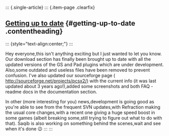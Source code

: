 ::: {.single-article}
::: {.item-page .clearfix}
## [Getting up to date](/129-getting-up-to-date.html) {#getting-up-to-date .contentheading}

::: {style="text-align:center;"}
:::

Hey everyone,this isn't anything exciting but I just wanted to let you
know.
Our download section has finally been brought up to date with all the
updated versions of the GS and Pad plugins which are under development.
Also,some outdated and useless files have been removed to prevent
confusion.
I've also updated our sourceforge page (
[http://sourceforge.net/projects/pcsx2/)](http://sourceforge.net/projects/pcsx2/)
with the current info (it was last updated about 3 years ago!),added
some screenshots and both FAQ - readme docs in the documentation
section.

In other (more interesting for you) news,development is going good as
you're able to see from the frequent SVN updates,with Refraction making
the usual core changes,with a recent one giving a huge speed boost in
some games (albeit breaking some,still trying to figure out what to do
with that).
Saqib is also working on something behind the scenes,wait and see when
it's done
😉
:::
:::
